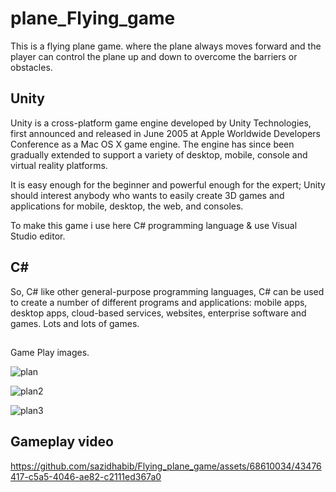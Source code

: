 # plane_Flying_game
 
 This is a flying plane game. where the plane always moves forward and the player can control the plane up and down to overcome the barriers or obstacles.
 
 ## Unity
 Unity is a cross-platform game engine developed by Unity Technologies, first announced and released in June 2005 at Apple Worldwide Developers Conference as a Mac OS X  game engine. The engine has since been gradually extended to support a variety of desktop, mobile, console and virtual reality platforms.

It is easy enough for the beginner and powerful enough for the expert; Unity should interest anybody who wants to easily create 3D games and applications for mobile, desktop, the web, and consoles.

To make this game i use here C# programming language & use Visual Studio editor.

## C#
So, C# like other general-purpose programming languages, C# can be used to create a number of different programs and applications: mobile apps, desktop apps, cloud-based services, websites, enterprise software and games. Lots and lots of games.
##
Game Play images.
 

![plan](https://github.com/sazidhabib/Flying_plane_game/assets/68610034/b13f1fb2-4d57-4dfb-8b19-5ea868c3724c)

![plan2](https://github.com/sazidhabib/Flying_plane_game/assets/68610034/c2246c20-5711-4fd9-9cee-8aca8c26a759)

![plan3](https://github.com/sazidhabib/Flying_plane_game/assets/68610034/a6b7df27-9b8d-433a-b787-0e2fd16c542d)


## Gameplay video

https://github.com/sazidhabib/Flying_plane_game/assets/68610034/43476417-c5a5-4046-ae82-c2111ed367a0
